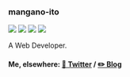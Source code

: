 ### mangano-ito

![](https://img.shields.io/badge/likes-TypeScript-55aaff.svg?style=flat)
![](https://img.shields.io/badge/learns-Rust-ff7755.svg?style=flat)
![](https://img.shields.io/badge/writes-Kotlin%20for%20Android-green)
![](https://img.shields.io/badge/uses-Perl-ffaa55.svg?style=flat)

A Web Developer.

#### Me, elsewhere: [🐤 Twitter](https://twitter.com/mangano_ito/) / [✏️ Blog](https://mangano-ito.hatenablog.com/)

<!--
**mangano-ito/mangano-ito** is a ✨ _special_ ✨ repository because its `README.md` (this file) appears on your GitHub profile.

Here are some ideas to get you started:

- 🔭 I’m currently working on ...
- 🌱 I’m currently learning ...
- 👯 I’m looking to collaborate on ...
- 🤔 I’m looking for help with ...
- 💬 Ask me about ...
- 📫 How to reach me: ...
- 😄 Pronouns: ...
- ⚡ Fun fact: ...
-->
